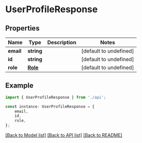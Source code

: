 # UserProfileResponse


## Properties

Name | Type | Description | Notes
------------ | ------------- | ------------- | -------------
**email** | **string** |  | [default to undefined]
**id** | **string** |  | [default to undefined]
**role** | [**Role**](Role.md) |  | [default to undefined]

## Example

```typescript
import { UserProfileResponse } from './api';

const instance: UserProfileResponse = {
    email,
    id,
    role,
};
```

[[Back to Model list]](../README.md#documentation-for-models) [[Back to API list]](../README.md#documentation-for-api-endpoints) [[Back to README]](../README.md)
